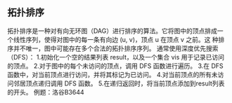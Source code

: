 

## 拓扑排序
拓扑排序是一种对有向无环图（DAG）进行排序的算法。它将图中的顶点排成一个线性序列，使得对图中的每一条有向边 (u, v)，顶点 u 在顶点 v 之前。这
种排序并不唯一，图中可能存在多个合法的拓扑排序序列。
通常使用深度优先搜索（DFS）：
1.初始化一个空的结果列表 result，以及一个集合 vis 用于记录已访问的顶点。
2.对于图中的每个未访问的顶点，调用 DFS 函数进行遍历。
3.在 DFS 函数中，对当前顶点进行访问，并将其标记为已访问。
4.对当前顶点的所有未访问邻居顶点递归调用 DFS 函数。
5.在递归返回时，将当前顶点添加到result列表的开头。
例题：洛谷B3644 